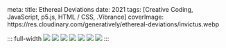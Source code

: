 <route lang="yaml">
meta:
  title: Ethereal Deviations
  date: 2021
  tags: [Creative Coding, JavaScript, p5.js, HTML / CSS, .Vibrance]
  coverImage: https://res.cloudinary.com/generatively/ethereal-deviations/invictus.webp
</route>

::: full-width
<ImageGallery>
  <img src="https://res.cloudinary.com/generatively/ethereal-deviations/invictus.webp" />
  <img src="https://res.cloudinary.com/generatively/ethereal-deviations/pax.webp" />
  <img src="https://res.cloudinary.com/generatively/ethereal-deviations/indiges.webp" />
  <img src="https://res.cloudinary.com/generatively/ethereal-deviations/polemos.webp" />
  <img src="https://res.cloudinary.com/generatively/ethereal-deviations/not_fibonacci.webp" />
  <img src="https://res.cloudinary.com/generatively/ethereal-deviations/deer.webp" />
  <img src="https://res.cloudinary.com/generatively/ethereal-deviations/lotus.webp" />
</ImageGallery>
:::
